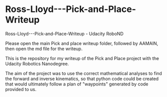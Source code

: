 # Ross-Lloyd---Pick-and-Place-Writeup
Ross-Lloyd---Pick-and-Place-Writeup - Udacity RoboND

Please open the main Pick and place writeup folder, followed by AAMAIN, then open the md file for the writeup.

This is the repository for my writeup of the Pick and Place project with the Udacity Robotics Nanodegree.

The aim of the project was to use the correct mathematical analyses to find the forward and inverse kinematics, so that python code could be created that would ultimately follow a plan of "waypoints" generated by code provided to us.

